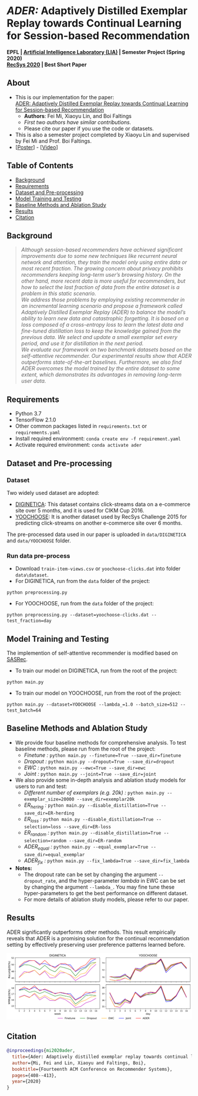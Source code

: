 # *ADER:* Adaptively Distilled Exemplar Replay towards Continual Learning for Session-based Recommendation
**EPFL | [Artificial Intelligence Laboratory (LIA)](https://lia.epfl.ch/) | Semester Project (Spring 2020)**  
**[RecSys 2020](https://recsys.acm.org/recsys20/) | Best Short Paper**

## About
- This is our implementation for the paper:  
[ADER: Adaptively Distilled Exemplar Replay towards Continual Learning for Session-based 
Recommendation](https://dl.acm.org/doi/abs/10.1145/3383313.3412218)  
    - **Authors**: Fei Mi, Xiaoyu Lin, and Boi Faltings  
    - *First two authors have similar contributions.*  
    - Please cite our paper if you use the code or datasets.  
- This is also a semester project completed by Xiaoyu Lin and supervised by Fei Mi and Prof. Boi Faltings.  
- [[Poster](poster.pdf)] - [[Video](https://crossminds.ai/video/5f7fc27ad81cf36f1a8e37b6)]
## Table of Contents  
- [Background](#background)
- [Requirements](#requirements)
- [Dataset and Pre-processing](#dataset-and-pre-processing)
- [Model Training and Testing](#model-training-and-testing)
- [Baseline Methods and Ablation Study](#baseline-methods-and-ablation-study)
- [Results](#results)
- [Citation](#citation)

## Background
>*Although session-based recommenders have achieved significant improvements due to some new techniques like recurrent 
neural network and attention, they train the model only using entire data or most recent fraction. The growing concern 
about privacy prohibits recommenders keeping long-term user’s browsing history. On the other hand, more recent data is
more useful for recommenders, but how to select the last fraction of data from the entire dataset is a problem in this 
static scenario.  
>We address those problems by employing existing recommender in an incremental learning scenario and 
propose a framework called Adaptively Distilled Exemplar Replay (ADER) to balance the model’s ability to learn new data 
and catastrophic forgetting. It is based on a loss composed of a cross-entropy loss to learn the latest data and 
fine-tuned distillation loss to keep the knowledge gained from the previous data. We select and update a small exemplar 
set every period, and use it for distillation in the next period.  
>We evaluate our framework on two benchmark datasets based on the self-attentive recommender. Our experimental results 
show that ADER outperforms state-of-the-art baselines. Furthermore, we also find ADER overcomes the model trained by 
the entire dataset to some extent, which demonstrates its advantages in removing long-term user data.*
## Requirements
- Python 3.7
- TensorFlow 2.1.0
- Other common packages listed in `requirements.txt` or `requirements.yaml`  
- Install required environment: `conda create env -f requirement.yaml`  
- Activate required environment: `conda activate ader`

## Dataset and Pre-processing
### Dataset
Two widely used dataset are adopted:  

- [DIGINETICA](http://cikm2016.cs.iupui.edu/cikm-cup): This dataset contains click-streams data on a e-commerce
site over 5 months, and it is used for CIKM Cup 2016.  
- [YOOCHOOSE](http://2015.recsyschallenge.com/challenge.html): It is another dataset used by RecSys Challenge 2015 
for predicting click-streams on another e-commerce site over 6 months.  

The pre-processed data used in our paper is uploaded in `data/DIGINETICA` and `data/YOOCHOOSE` folder.<br/>
### Run data pre-process
- Download `train-item-views.csv` or `yoochoose-clicks.dat` into folder `data\dataset`.<br/>
- For DIGINETICA, run from the `data` folder of the project:
```
python preprocessing.py
```
- For YOOCHOOSE, run from the `data` folder of the project:
```
python preprocessing.py --dataset=yoochoose-clicks.dat --test_fraction=day
```

## Model Training and Testing
The implemention of self-attentive recommender is modified based on [SASRec](https://github.com/kang205/SASRec).<br/>
- To train our model on DIGINETICA, run from the root of the project:
```
python main.py
```
- To train our model on YOOCHOOSE, run from the root of the project:
```
python main.py --dataset=YOOCHOOSE --lambda_=1.0 --batch_size=512 --test_batch=64
```

## Baseline Methods and Ablation Study
- We provide four baseline methods for comprehensive analysis. To test baseline methods, please run from 
the root of the project:
    - *Finetune :* ``python main.py --finetune=True --save_dir=finetune``
    - *Dropout :* ``python main.py --dropout=True --save_dir=dropout``
    - *EWC :* ``python main.py --ewc=True --save_dir=ewc``
    - *Joint :* ``python main.py --joint=True --save_dir=joint``
- We also provide some in-depth analysis and ablation study models for users to run and test:
    - *Different number of exemplars (e.g. 20k) :* ``python main.py --exemplar_size=20000 --save_dir=exemplar20k``
    - *ER<sub>hering</sub> :* ``python main.py --disable_distillation=True --save_dir=ER-herding``
    - *ER<sub>loss</sub> :* ``python main.py --disable_distillation=True --selection=loss --save_dir=ER-loss``
    - *ER<sub>random</sub> :* ``python main.py --disable_distillation=True --selection=random --save_dir=ER-random``
    - *ADER<sub>equal</sub> :* ``python main.py --equal_exemplar=True --save_dir=equal_exemplar``
    - *ADER<sub>fix</sub> :* ``python main.py --fix_lambda=True --save_dir=fix_lambda``
- **Notes:** 
    - The dropout rate can be set by changing the argument `--dropout_rate`, 
and the hyper-parameter *lambda* in EWC can be set by changing the argument `--lambda_`. You may fine tune these 
hyper-parameters to get the best performance on different dataset. 
    - For more details of ablation study models, please refer to our paper.


## Results
ADER significantly outperforms other methods. This result empirically reveals that ADER is a promising solution for the continual recommendation setting by effectively preserving user
preference patterns learned before.
<p align="center">
  <img src="results.svg" width="800px"/>
</p>

## Citation

```bibtex
@inproceedings{mi2020ader,
  title={Ader: Adaptively distilled exemplar replay towards continual learning for session-based recommendation},
  author={Mi, Fei and Lin, Xiaoyu and Faltings, Boi},
  booktitle={Fourteenth ACM Conference on Recommender Systems},
  pages={408--413},
  year={2020}
}
```

